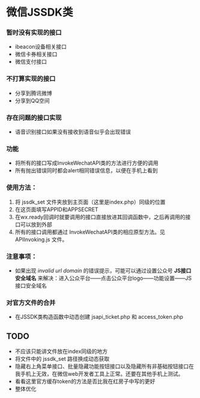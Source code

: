 # 微信JSSDK类

### 暂时没有实现的接口
* ibeacon设备相关接口
* 微信卡券相关接口
* 微信支付接口


### 不打算实现的接口
* 分享到腾讯微博
* 分享到QQ空间


### 存在问题的接口实现
* 语音识别接口如果没有接收到语音似乎会出现错误


### 功能
* 将所有的接口写成InvokeWechatAPI类的方法进行方便的调用
* 所有抛出错误同时都会alert相同错误信息，以便在手机上看到



### 使用方法：
1. 将 jssdk_set 文件夹放到主页面（这里是index.php）同级的位置
2. 在这页面填写APPID和APPSECRET
3. 在wx.ready回调时就要调用的接口直接放进其回调函数中，之后再调用的接口可以放到外部
4. 所有的接口调用都通过 InvokeWechatAPI类的相应原型方法。见 APIInvoking.js 文件。


### 注意事项：
* 如果出现 *invalid url domain* 的错误提示，可能可以通过设置公众号 **JS接口安全域名** 来解决：进入公众平台——点击公众平台logo——功能设置——JS接口安全域名 


### 对官方文件的合并
* 在JSSDK类构造函数中动态创建 jsapi_ticket.php 和 access_token.php


## TODO
* 不应该只能讲文件放在index同级的地方
* 将文件中的 jssdk_set 路径换成动态获取
* 隐藏右上角菜单接口、批量隐藏功能按钮接口以及隐藏所有非基础按钮接口在我手机上无效，在微信web开发者工具上正常。还要在其他手机上测试。
* 看看这里官方缓存token的方法是否比我在红房子中写的更好
* 整体优化
